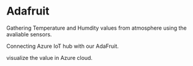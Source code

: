 # Adafruit 

Gathering Temperature and Humdity values from atmosphere using the avaliable sensors.

Connecting Azure IoT hub with our AdaFruit.

visualize the value in Azure cloud.
